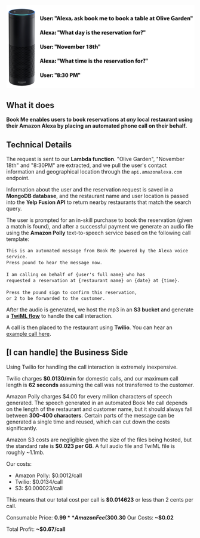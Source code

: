![user flow](https://raw.githubusercontent.com/theriley106/BookMeAlexa/master/static/image1.png?token=AE5MVIN4ME5PAMUIYCZTJQC52QVZC)

## What it does

**Book Me enables users to book reservations at *any* local restaurant using their Amazon Alexa by placing an automated phone call on their behalf.**

## Technical Details

The request is sent to our **Lambda function**.  "Olive Garden", "November 18th" and "8:30PM" are extracted, and we pull the user's contact information and geographical location through the `api.amazonalexa.com` endpoint.

Information about the user and the reservation request is saved in a **MongoDB database**, and the restaurant name and user location is passed into the **Yelp Fusion API** to return nearby restaurants that match the search query.

The user is prompted for an in-skill purchase to book the reservation (given a match is found), and after a successful payment we generate an audio file using the **Amazon Polly** text-to-speech service based on the following call template:

```
This is an automated message from Book Me powered by the Alexa voice service.  
Press pound to hear the message now.

I am calling on behalf of {user's full name} who has 
requested a reservation at {restaurant name} on {date} at {time}.

Press the pound sign to confirm this reservation, 
or 2 to be forwarded to the customer.
```

After the audio is generated, we host the mp3 in an **S3 bucket** and generate a **[TwiML flow](https://www.twilio.com/docs/voice/twiml)** to handle the call interaction.

A call is then placed to the restaurant using **Twilio**.  You can hear an [example call here](https://youtu.be/oCiOAlz5b8w?t=62).

## [I can handle] the Business Side

Using Twilio for handling the call interaction is extremely inexpensive.  

Twilio charges **$0.0130/min** for domestic calls, and our maximum call length is **62 seconds** assuming the call was not transferred to the customer.

Amazon Polly charges $4.00 for every million characters of speech generated.  The speech generated in an automated Book Me call depends on the length of the restaurant and customer name, but it should always fall between **300-400 characters**.  Certain parts of the message can be generated a single time and reused, which can cut down the costs significantly.

Amazon S3 costs are negligible given the size of the files being hosted, but the standard rate is **$0.023 per GB**.  A full audio file and TwiML file is roughly ~1.1mb.

Our costs:

- Amazon Polly: $0.0012/call
- Twilio: $0.0134/call
- S3: $0.000023/call

This means that our total cost per call is **$0.014623** or less than 2 cents per call.

Consumable Price: **$0.99**
Amazon Fee (30%): **~$0.30**
Our Costs: **~$0.02**

Total Profit: **~$0.67/call**